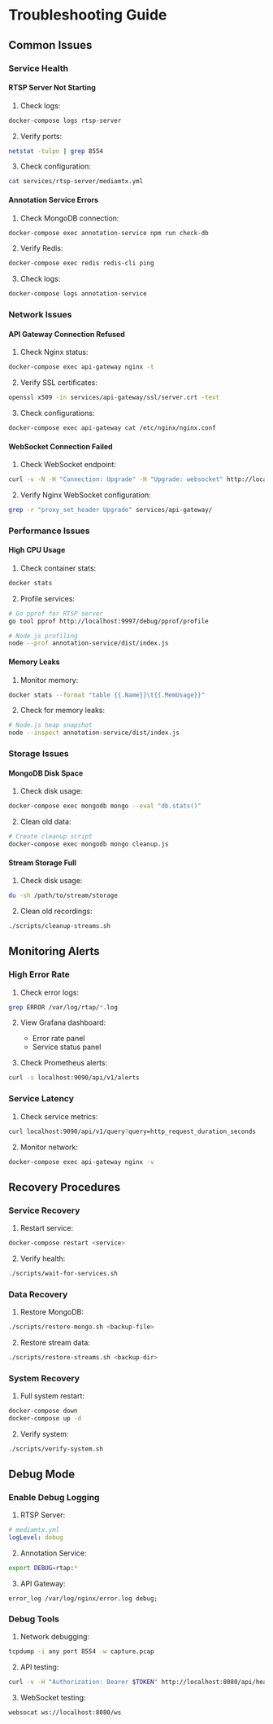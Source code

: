 # Troubleshooting Guide

## Common Issues

### Service Health

#### RTSP Server Not Starting

1. Check logs:
```bash
docker-compose logs rtsp-server
```

2. Verify ports:
```bash
netstat -tulpn | grep 8554
```

3. Check configuration:
```bash
cat services/rtsp-server/mediamtx.yml
```

#### Annotation Service Errors

1. Check MongoDB connection:
```bash
docker-compose exec annotation-service npm run check-db
```

2. Verify Redis:
```bash
docker-compose exec redis redis-cli ping
```

3. Check logs:
```bash
docker-compose logs annotation-service
```

### Network Issues

#### API Gateway Connection Refused

1. Check Nginx status:
```bash
docker-compose exec api-gateway nginx -t
```

2. Verify SSL certificates:
```bash
openssl x509 -in services/api-gateway/ssl/server.crt -text
```

3. Check configurations:
```bash
docker-compose exec api-gateway cat /etc/nginx/nginx.conf
```

#### WebSocket Connection Failed

1. Check WebSocket endpoint:
```bash
curl -v -N -H "Connection: Upgrade" -H "Upgrade: websocket" http://localhost:8080/ws
```

2. Verify Nginx WebSocket configuration:
```bash
grep -r "proxy_set_header Upgrade" services/api-gateway/
```

### Performance Issues

#### High CPU Usage

1. Check container stats:
```bash
docker stats
```

2. Profile services:
```bash
# Go pprof for RTSP server
go tool pprof http://localhost:9997/debug/pprof/profile

# Node.js profiling
node --prof annotation-service/dist/index.js
```

#### Memory Leaks

1. Monitor memory:
```bash
docker stats --format "table {{.Name}}\t{{.MemUsage}}"
```

2. Check for memory leaks:
```bash
# Node.js heap snapshot
node --inspect annotation-service/dist/index.js
```

### Storage Issues

#### MongoDB Disk Space

1. Check disk usage:
```bash
docker-compose exec mongodb mongo --eval "db.stats()"
```

2. Clean old data:
```bash
# Create cleanup script
docker-compose exec mongodb mongo cleanup.js
```

#### Stream Storage Full

1. Check disk usage:
```bash
du -sh /path/to/stream/storage
```

2. Clean old recordings:
```bash
./scripts/cleanup-streams.sh
```

## Monitoring Alerts

### High Error Rate

1. Check error logs:
```bash
grep ERROR /var/log/rtap/*.log
```

2. View Grafana dashboard:
   - Error rate panel
   - Service status panel

3. Check Prometheus alerts:
```bash
curl -s localhost:9090/api/v1/alerts
```

### Service Latency

1. Check service metrics:
```bash
curl localhost:9090/api/v1/query?query=http_request_duration_seconds
```

2. Monitor network:
```bash
docker-compose exec api-gateway nginx -v
```

## Recovery Procedures

### Service Recovery

1. Restart service:
```bash
docker-compose restart <service>
```

2. Verify health:
```bash
./scripts/wait-for-services.sh
```

### Data Recovery

1. Restore MongoDB:
```bash
./scripts/restore-mongo.sh <backup-file>
```

2. Restore stream data:
```bash
./scripts/restore-streams.sh <backup-dir>
```

### System Recovery

1. Full system restart:
```bash
docker-compose down
docker-compose up -d
```

2. Verify system:
```bash
./scripts/verify-system.sh
```

## Debug Mode

### Enable Debug Logging

1. RTSP Server:
```yaml
# mediamtx.yml
logLevel: debug
```

2. Annotation Service:
```bash
export DEBUG=rtap:*
```

3. API Gateway:
```nginx
error_log /var/log/nginx/error.log debug;
```

### Debug Tools

1. Network debugging:
```bash
tcpdump -i any port 8554 -w capture.pcap
```

2. API testing:
```bash
curl -v -H "Authorization: Bearer $TOKEN" http://localhost:8080/api/health
```

3. WebSocket testing:
```bash
websocat ws://localhost:8080/ws
